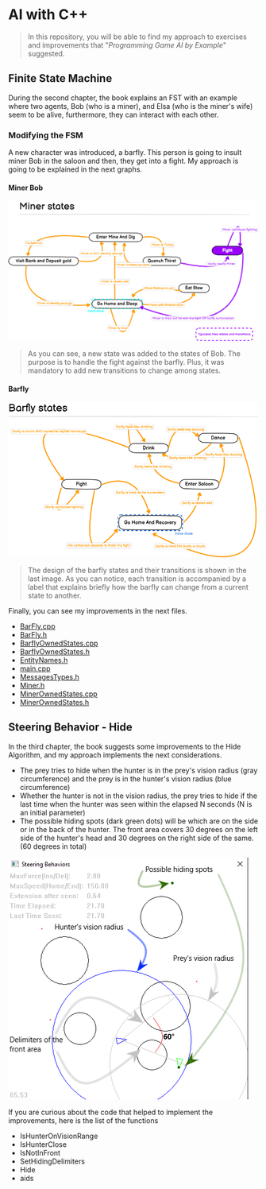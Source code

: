 # AI with C++
> In this repository, you will be able to find my approach to exercises and improvements that "_Programming Game AI by Example_" suggested.


## Finite State Machine
During the second chapter, the book explains an FST with an example where two agents, Bob (who is a miner), and Elsa (who is the miner's wife) seem to be alive, furthermore, they can interact with each other.


### Modifying the FSM
A new character was introduced, a barfly. This person is going to insult miner Bob in the saloon and then, they get into a fight.
My approach is going to be explained in the next graphs.


#### Miner Bob
![minerbobstates](https://github.com/locus0002/c-plus-plus-ai/blob/master/images/miner.png?raw=true)
> As you can see, a new state was added to the states of Bob. The purpose is to handle the fight against the barfly. Plus, it was mandatory to add new transitions to change among states.


#### Barfly
![minerbobstates](https://github.com/locus0002/c-plus-plus-ai/blob/master/images/barfly.png?raw=true)
> The design of the barfly states and their transitions is shown in the last image. As you can notice, each transition is accompanied by a label that explains briefly how the barfly can change from a current state to another.


Finally, you can see my improvements in the next files.
- [BarFly.cpp](WestWorldWithMessaging/BarFly.cpp)
- [BarFly.h](WestWorldWithMessaging/BarFly.h)
- [BarflyOwnedStates.cpp](WestWorldWithMessaging/BarflyOwnedStates.cpp)
- [BarflyOwnedStates.h](WestWorldWithMessaging/BarflyOwnedStates.h)
- [EntityNames.h](WestWorldWithMessaging/EntityNames.h)
- [main.cpp](WestWorldWithMessaging/main.cpp)
- [MessagesTypes.h](WestWorldWithMessaging/MessagesTypes.h)
- [Miner.h](WestWorldWithMessaging/Miner.h)
- [MinerOwnedStates.cpp](WestWorldWithMessaging/MinerOwnedStates.cpp)
- [MinerOwnedStates.h](WestWorldWithMessaging/MinerOwnedStates.h)


## Steering Behavior - Hide

In the third chapter, the book suggests some improvements to the Hide Algorithm, and my approach implements the next considerations.

- The prey tries to hide when the hunter is in the prey's vision radius (gray circumference) and the prey is in the hunter's vision radius (blue circumference)
- Whether the hunter is not in the vision radius, the prey tries to hide if the last time when the hunter was seen within the elapsed N seconds (N is an initial parameter)
- The possible hiding spots (dark green dots) will be which are on the side or in the back of the hunter. The front area covers 30 degrees on the left side of the hunter's head and 30 degrees on the right side of the same. (60 degrees in total)

![hidingaids](https://github.com/locus0002/c-plus-plus-ai/blob/master/images/hide.png?raw=true)

If you are curious about the code that helped to implement the improvements, here is the list of the functions
- IsHunterOnVisionRange
- IsHunterClose
- IsNotInFront
- SetHidingDelimiters
- Hide
- aids

